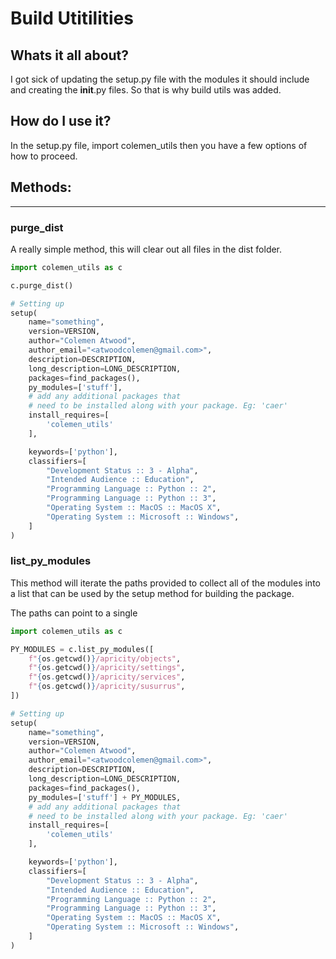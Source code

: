 # Build Utitilities

## Whats it all about?
I got sick of updating the setup.py file with the modules it should include and creating the __init__.py files.
So that is why build utils was added.


## How do I use it?
In the setup.py file, import colemen_utils then you have a few options of how to proceed.



## Methods:

---

### purge_dist
A really simple method, this will clear out all files in the dist folder.

```python
import colemen_utils as c

c.purge_dist()

# Setting up
setup(
    name="something",
    version=VERSION,
    author="Colemen Atwood",
    author_email="<atwoodcolemen@gmail.com>",
    description=DESCRIPTION,
    long_description=LONG_DESCRIPTION,
    packages=find_packages(),
    py_modules=['stuff'],
    # add any additional packages that
    # need to be installed along with your package. Eg: 'caer'
    install_requires=[
        'colemen_utils'
    ],

    keywords=['python'],
    classifiers=[
        "Development Status :: 3 - Alpha",
        "Intended Audience :: Education",
        "Programming Language :: Python :: 2",
        "Programming Language :: Python :: 3",
        "Operating System :: MacOS :: MacOS X",
        "Operating System :: Microsoft :: Windows",
    ]
)
```

### list_py_modules
This method will iterate the paths provided to collect all of the modules into a list that can be used by the setup method for building the package.

The paths can point to a single 

```python
import colemen_utils as c

PY_MODULES = c.list_py_modules([
    f"{os.getcwd()}/apricity/objects",
    f"{os.getcwd()}/apricity/settings",
    f"{os.getcwd()}/apricity/services",
    f"{os.getcwd()}/apricity/susurrus",
])

# Setting up
setup(
    name="something",
    version=VERSION,
    author="Colemen Atwood",
    author_email="<atwoodcolemen@gmail.com>",
    description=DESCRIPTION,
    long_description=LONG_DESCRIPTION,
    packages=find_packages(),
    py_modules=['stuff'] + PY_MODULES,
    # add any additional packages that
    # need to be installed along with your package. Eg: 'caer'
    install_requires=[
        'colemen_utils'
    ],

    keywords=['python'],
    classifiers=[
        "Development Status :: 3 - Alpha",
        "Intended Audience :: Education",
        "Programming Language :: Python :: 2",
        "Programming Language :: Python :: 3",
        "Operating System :: MacOS :: MacOS X",
        "Operating System :: Microsoft :: Windows",
    ]
)
```
